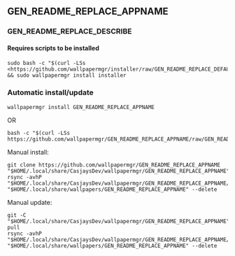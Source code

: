 ## GEN_README_REPLACE_APPNAME
  
### GEN_README_REPLACE_DESCRIBE  
  
#### Requires scripts to be installed

```shell
sudo bash -c "$(curl -LSs <https://github.com/wallpapermgr/installer/raw/GEN_README_REPLACE_DEFAULT_BRANCH/install.sh>)" && sudo wallpapermgr install installer
```

### Automatic install/update  

```shell
wallpapermgr install GEN_README_REPLACE_APPNAME
```

OR  

```shell
bash -c "$(curl -LSs https://github.com/wallpapermgr/GEN_README_REPLACE_APPNAME/raw/GEN_README_REPLACE_DEFAULT_BRANCH/install.sh)"
```
  
Manual install:  

```shell
git clone https://github.com/wallpapermgr/GEN_README_REPLACE_APPNAME "$HOME/.local/share/CasjaysDev/wallpapermgr/GEN_README_REPLACE_APPNAME"
rsync -avhP "$HOME/.local/share/CasjaysDev/wallpapermgr/GEN_README_REPLACE_APPNAME/images/." "$HOME/.local/share/wallpapers/GEN_README_REPLACE_APPNAME" --delete
```
  
Manual update:

```shell
git -C "$HOME/.local/share/CasjaysDev/wallpapermgr/GEN_README_REPLACE_APPNAME" pull
rsync -avhP "$HOME/.local/share/CasjaysDev/wallpapermgr/GEN_README_REPLACE_APPNAME/images/." "$HOME/.local/share/wallpapers/GEN_README_REPLACE_APPNAME" --delete
```
